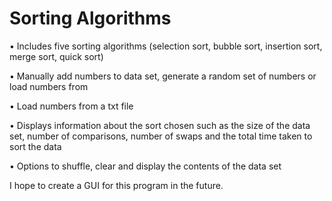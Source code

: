 # Sorting Algorithms
 
• Includes five sorting algorithms (selection sort, bubble sort, insertion sort, merge sort, quick sort)
 
• Manually add numbers to data set, generate a random set of numbers or load numbers from

• Load numbers from a txt file

• Displays information about the sort chosen such as the size of the data set, number of comparisons, number of swaps and the total time taken to sort the data

• Options to shuffle, clear and display the contents of the data set

I hope to create a GUI for this program in the future.
